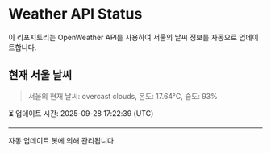 
# Weather API Status

이 리포지토리는 OpenWeather API를 사용하여 서울의 날씨 정보를 자동으로 업데이트합니다.

## 현재 서울 날씨
> 서울의 현재 날씨: overcast clouds, 온도: 17.64°C, 습도: 93%

⏳ 업데이트 시간: 2025-09-28 17:22:39 (UTC)

---
자동 업데이트 봇에 의해 관리됩니다.
